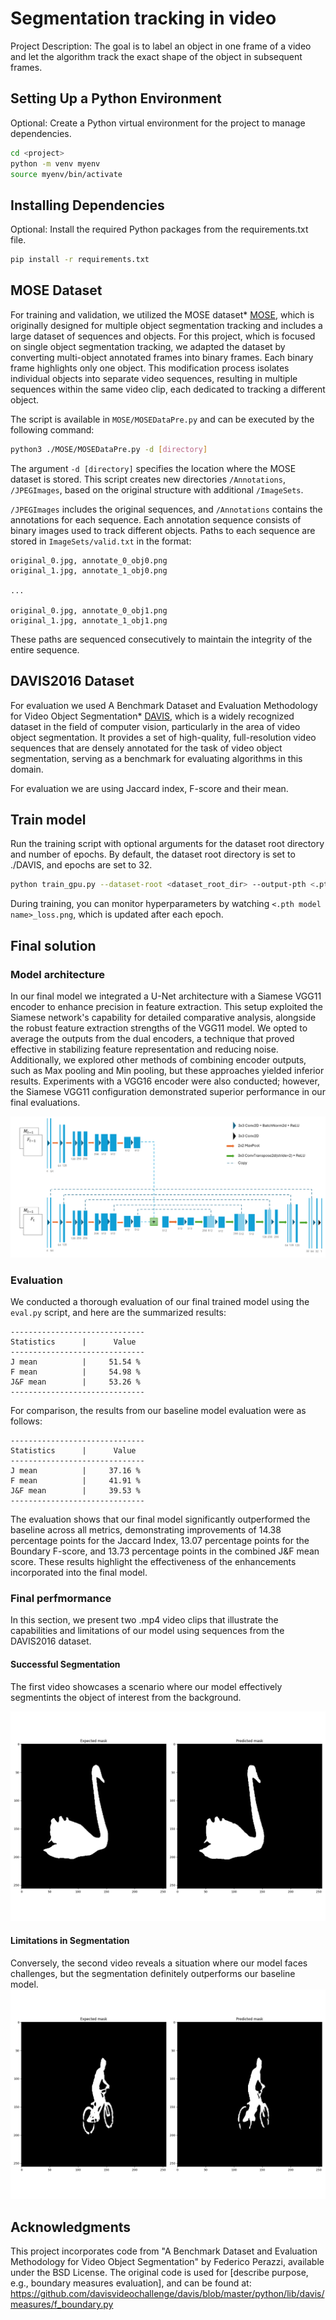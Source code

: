 # Segmentation tracking in video

Project Description: The goal is to label an object in one frame of a video and let the algorithm track the exact shape of the object in subsequent frames.

## Setting Up a Python Environment

Optional: Create a Python virtual environment for the project to manage dependencies.

```bash
cd <project>
python -m venv myenv
source myenv/bin/activate
```

## Installing Dependencies

Optional: Install the required Python packages from the requirements.txt file.

```bash
pip install -r requirements.txt
```

## MOSE Dataset
For training and validation, we utilized the MOSE dataset\* [MOSE](https://github.com/henghuiding/MOSE-api), which is originally designed for multiple object segmentation tracking and includes a large dataset of sequences and objects. For this project, which is focused on single object segmentation tracking, we adapted the dataset by converting multi-object annotated frames into binary frames. Each binary frame highlights only one object. This modification process isolates individual objects into separate video sequences, resulting in multiple sequences within the same video clip, each dedicated to tracking a different object.

The script is available in `MOSE/MOSEDataPre.py` and can be executed by the following command:

```bash
python3 ./MOSE/MOSEDataPre.py -d [directory]
```

The argument `-d [directory]` specifies the location where the MOSE dataset is stored. This script creates new directories `/Annotations`, `/JPEGImages`, based on the original structure with additional `/ImageSets`.

`/JPEGImages` includes the original sequences, and `/Annotations` contains the annotations for each sequence. Each annotation sequence consists of binary images used to track different objects. Paths to each sequence are stored in `ImageSets/valid.txt` in the format:
```
original_0.jpg, annotate_0_obj0.png
original_1.jpg, annotate_1_obj0.png

... 

original_0.jpg, annotate_0_obj1.png
original_1.jpg, annotate_1_obj1.png
```

These paths are sequenced consecutively to maintain the integrity of the entire sequence.


## DAVIS2016 Dataset

For evaluation we used A Benchmark Dataset and Evaluation Methodology for Video Object Segmentation\* [DAVIS](https://davischallenge.org/index.html), which is a widely recognized dataset in the field of computer vision, particularly in the area of video object segmentation. It provides a set of high-quality, full-resolution video sequences that are densely annotated for the task of video object segmentation, serving as a benchmark for evaluating algorithms in this domain.

For evaluation we are using Jaccard index, F-score and their mean.

## Train model

Run the training script with optional arguments for the dataset root directory and number of epochs. By default, the dataset root directory is set to ./DAVIS, and epochs are set to 32.

```bash
python train_gpu.py --dataset-root <dataset_root_dir> --output-pth <.pth model name> --epochs <epochs> [--resume <.pth model file>] --lr <lr> --w_decay <weight_decay>
```

During training, you can monitor hyperparameters by watching `<.pth model name>_loss.png`, which is updated after each epoch.

## Final solution

### Model architecture

In our final model we integrated a U-Net architecture with a Siamese VGG11 encoder to enhance precision in feature extraction. This setup exploited the Siamese network's capability for detailed comparative analysis, alongside the robust feature extraction strengths of the VGG11 model. We opted to average the outputs from the dual encoders, a technique that proved effective in stabilizing feature representation and reducing noise. Additionally, we explored other methods of combining encoder outputs, such as Max pooling and Min pooling, but these approaches yielded inferior results. Experiments with a VGG16 encoder were also conducted; however, the Siamese VGG11 configuration demonstrated superior performance in our final evaluations.

![Custom Unet](media/final-model.png "Our final model architecture")

### Evaluation

We conducted a thorough evaluation of our final trained model using the `eval.py` script, and here are the summarized results:

```
------------------------------
Statistics      |      Value
------------------------------
J mean          |     51.54 %
F mean          |     54.98 %
J&F mean        |     53.26 %
------------------------------
```

For comparison, the results from our baseline model evaluation were as follows:

```
------------------------------
Statistics      |      Value
------------------------------
J mean          |     37.16 %
F mean          |     41.91 %
J&F mean        |     39.53 %
------------------------------
```

The evaluation shows that our final model significantly outperformed the baseline across all metrics, demonstrating improvements of 14.38 percentage points for the Jaccard Index, 13.07 percentage points for the Boundary F-score, and 13.73 percentage points in the combined J&F mean score. These results highlight the effectiveness of the enhancements incorporated into the final model.

### Final perfmormance

In this section, we present two .mp4 video clips that illustrate the capabilities and limitations of our model using sequences from the DAVIS2016 dataset.

#### Successful Segmentation

The first video showcases a scenario where our model effectively segmentints the object of interest from the background.

![Sequence GIF](media/blackswan.gif)

#### Limitations in Segmentation

Conversely, the second video reveals a situation where our model faces challenges, but the segmentation definitely outperforms our baseline model.
![Sequence GIF](media/bmx-trees.gif)

## Acknowledgments

This project incorporates code from "A Benchmark Dataset and Evaluation Methodology for Video Object Segmentation" by Federico Perazzi, available under the BSD License. The original code is used for [describe purpose, e.g., boundary measures evaluation], and can be found at: https://github.com/davisvideochallenge/davis/blob/master/python/lib/davis/measures/f_boundary.py
